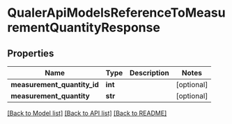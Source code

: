 # QualerApiModelsReferenceToMeasurementQuantityResponse

## Properties
Name | Type | Description | Notes
------------ | ------------- | ------------- | -------------
**measurement_quantity_id** | **int** |  | [optional] 
**measurement_quantity** | **str** |  | [optional] 

[[Back to Model list]](../README.md#documentation-for-models) [[Back to API list]](../README.md#documentation-for-api-endpoints) [[Back to README]](../README.md)


